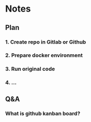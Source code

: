 # Notes

## Plan
### 1. Create repo in Gitlab or Github
### 2. Prepare docker environment
### 3. Run original code 
### 4. ...


## Q&A

### What is github kanban board?






